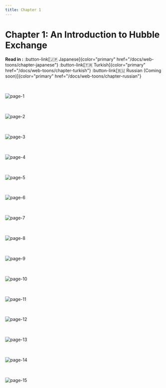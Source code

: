 ```yaml
---
title: Chapter 1
---
```


# Chapter 1: An Introduction to Hubble Exchange

**Read in :** :button-link[🇯🇵 Japanese]{color="primary" href="/docs/web-toons/chapter-japanese"} :button-link[🇹🇷 Turkish]{color="primary" href="/docs/web-toons/chapter-turkish"} :button-link[🇷🇺 Russian (Coming soon)]{color="primary" href="/docs/web-toons/chapter-russian"}

## Page 1

![page-1](/content/webtoons/chapter-1/en/1.jpg)

## Page 2

![page-2](/content/webtoons/chapter-1/en/2.jpg)

## Page 3

![page-3](/content/webtoons/chapter-1/en/3.jpg)

## Page 4

![page-4](/content/webtoons/chapter-1/en/4.jpg)

## Page 5

![page-5](/content/webtoons/chapter-1/en/5.jpg)

## Page 6

![page-6](/content/webtoons/chapter-1/en/6.jpg)

## Page 7

![page-7](/content/webtoons/chapter-1/en/7.jpg)

## Page 8

![page-8](/content/webtoons/chapter-1/en/8.jpg)

## Page 9

![page-9](/content/webtoons/chapter-1/en/9.jpg)

## Page 10

![page-10](/content/webtoons/chapter-1/en/10.jpg)

## Page 11

![page-11](/content/webtoons/chapter-1/en/11.jpg)

## Page 12

![page-12](/content/webtoons/chapter-1/en/12.jpg)

## Page 13

![page-13](/content/webtoons/chapter-1/en/13.jpg)

## Page 14

![page-14](/content/webtoons/chapter-1/en/14.jpg)

## Page 15

![page-15](/content/webtoons/chapter-1/en/15.jpg)


<style style="text/css" >

h2[id*="page-"]  {
  visibility: hidden;
  height: 1px;
}
</style>
